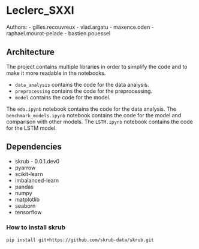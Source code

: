 # Leclerc_SXXI

Authors:
    - gilles.recouvreux 
    - vlad.argatu 
    - maxence.oden 
    - raphael.mourot-pelade
    - bastien.pouessel

## Architecture

The project contains multiple libraries in order to simplify the code and to make it more readable in the notebooks.
- `data_analysis` contains the code for the data analysis.
- `preprocessing` contains the code for the preprocessing.
- `model` contains the code for the model.

The `eda.ipynb` notebook contains the code for the data analysis.
The `benchmark_models.ipynb` notebook contains the code for the model and comparison with other models.
The `LSTM.ipynb` notebook contains the code for the LSTM model.

## Dependencies
- skrub - 0.0.1.dev0
- pyarrow
- scikit-learn
- imbalanced-learn
- pandas
- numpy
- matplotlib
- seaborn
- tensorflow

### How to install skrub

`pip install git+https://github.com/skrub-data/skrub.git`